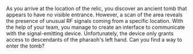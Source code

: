 As you arrive at the location of the relic, you discover an ancient tomb that appears to have no visible entrance. However, a scan of the area reveals the presence of unusual RF signals coming from a specific location. With the help of your team, you manage to create an interface to communicate with the signal-emitting device. Unfortunately, the device only grants access to descendants of the pharaoh's left hand. Can you find a way to enter the tomb?
